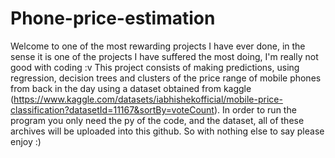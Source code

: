 # Phone-price-estimation
Welcome to one of the most rewarding projects I have ever done, in the sense it is one of the projects I have suffered the most doing, I'm really not good with coding :v
This project consists of making predictions, using regression, decision trees and clusters of the price range of mobile phones from back in the day using a dataset obtained from kaggle (https://www.kaggle.com/datasets/iabhishekofficial/mobile-price-classification?datasetId=11167&sortBy=voteCount). 
In order to run the program you only need the py of the code, and the dataset, all of these archives will be uploaded into this github. 
So with nothing else to say please enjoy :)
